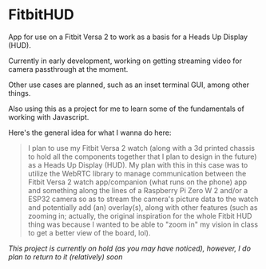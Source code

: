 # FitbitHUD

App for use on a Fitbit Versa 2 to work as a basis for a Heads Up Display (HUD).

Currently in early development, working on getting streaming video for camera passthrough at the moment.

Other use cases are planned, such as an inset terminal GUI, among other things.

Also using this as a project for me to learn some of the fundamentals of working with Javascript.

Here's the general idea for what I wanna do here:
> I plan to use my Fitbit Versa 2 watch (along with a 3d printed chassis to hold all the components together
> that I plan to design in the future) as a Heads Up Display (HUD). My plan with this in this case was to utilize the
> WebRTC library to manage communication between the Fitbit Versa 2 watch app/companion (what runs on the phone) app
> and something along the lines of a Raspberry Pi Zero W 2 and/or a ESP32 camera so as to stream the camera's picture 
> data to the watch and potentially add (an) overlay(s), along with other features (such as zooming in; actually, the
> original inspiration for the whole Fitbit HUD thing was because I wanted to be able to "zoom in" my vision in class
> to get a better view of the board, lol).

*This project is currently on hold (as you may have noticed), however, I do plan to return to it (relatively) soon*

